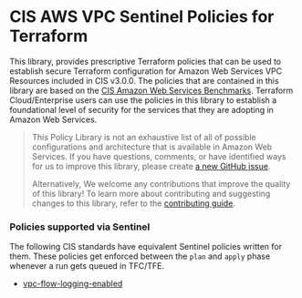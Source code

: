 # CIS AWS VPC Sentinel Policies for Terraform
This library, provides prescriptive Terraform policies that can be used to establish secure Terraform configuration 
for Amazon Web Services VPC Resources included in CIS v3.0.0. 
The policies that are contained in this library are based on the [CIS Amazon Web Services Benchmarks](https://docs.aws.amazon.com/securityhub/latest/userguide/cis-aws-foundations-benchmark.html).
Terraform Cloud/Enterprise users can use the policies in this library to establish a foundational level of security for the services that they are 
adopting in Amazon Web Services.

> This Policy Library is not an exhaustive list of all of possible configurations and architecture that is available in Amazon Web Services. 
> If you have questions, comments, or have identified ways for us to improve this library, 
> please create [a new GitHub issue](https://github.com/hashicorp/policy-library-aws-cloudtrail-terraform/issues/new/choose).
>
> Alternatively, We welcome any contributions that improve the quality of this library! 
> To learn more about contributing and suggesting changes to this library, refer to the [contributing guide](https://github.com/hashicorp/policy-library-aws-cloudtrail-terraform/blob/main/CONTRIBUTING.md).

### Policies supported via Sentinel

The following CIS standards have equivalent Sentinel policies written for them. These policies get enforced between the `plan` and `apply` phase whenever a run gets queued in TFC/TFE.

- [vpc-flow-logging-enabled](./docs/policies/vpc-flow-logging-enabled.md)